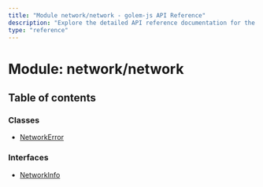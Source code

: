 ```yaml
---
title: "Module network/network - golem-js API Reference"
description: "Explore the detailed API reference documentation for the Module network/network within the golem-js SDK for the Golem Network."
type: "reference"
---
```

# Module: network/network

## Table of contents

### Classes

- [NetworkError](../classes/network_network.NetworkError)

### Interfaces

- [NetworkInfo](../interfaces/network_network.NetworkInfo)
